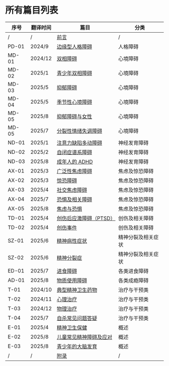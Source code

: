 # 所有篇目列表

| 序号 | 翻译时间 | 篇目 | 分类 |
|------|--------|-------------|-----------|
| / | / | [前言](/foreword.md) | / |
| PD-01 | 2024/9 | [边缘型人格障碍](/articles/BPD.md) | 人格障碍 |
| MD-01 | 2024/12 | [双相障碍](/articles/BD.md) | 心境障碍 |
| MD-02 | 2025/1 | [青少年双相障碍](/articles/BD-Teens.md) | 心境障碍 |
| MD-03 | 2025/5 | [抑郁障碍](/articles/Depression.md) | 心境障碍 |
| MD-04 | 2025/5 | [季节性心境障碍](/articles/SeasonalAD.md) | 心境障碍 |
| MD-05 | 2025/8 | [抑郁障碍与女性](/articles/WomenDepression.md) | 心境障碍
| MD-05 | 2025/7 | [分裂性情绪失调障碍](/articles/DMDD.md) | 心境障碍 |
| ND-01 | 2025/1 | [注意力缺陷多动障碍](/articles/ADHD.md) | 神经发育障碍 |
| ND-02 | 2025/2 | [自闭症谱系障碍](/articles/ASD.md) | 神经发育障碍 |
| ND-03 | 2025/8 | [成年人的 ADHD](/articles/AdultsADHD.md) | 神经发育障碍 |
| AX-01 | 2025/3 | [广泛性焦虑障碍](/articles/GAD.md) | 焦虑及惊恐障碍 |
| AX-02 | 2025/3 | [惊恐障碍](/articles/PanicDisorder.md) | 焦虑及惊恐障碍 |
| AX-03 | 2025/4 | [社交焦虑障碍](/articles/SAD.md) | 焦虑及惊恐障碍 |
| AX-04 | 2025/7 | [恐惧及相关障碍](/articles/Phobia.md) | 焦虑及惊恐障碍 |
| AX-05 | 2025/8 | [焦虑与恐惧](/articles/Stress.md) | 焦虑及惊恐障碍 |
| TD-01 | 2025/4 | [创伤后应激障碍（PTSD）](/articles/PTSD.md) | 创伤及相关障碍 |
| TD-02 | 2025/4 | [创伤事件](/articles/TraumaticEvents.md) | 创伤及相关障碍 |
| SZ-01 | 2025/6 | [精神病性症状](/articles/Psychosis.md) | 精神分裂及相关症状 |
| SZ-02 | 2025/6 | [精神分裂症](/articles/Schizophrenia.md) | 精神分裂及相关症状 |
| ED-01 | 2025/7 | [进食障碍](/articles/EatingDisorder.md) | 各类进食障碍 |
| AD-01 | 2025/8 | [物质使用障碍](/articles/SubstanceUD.md) | 各类成瘾障碍 |
| T-01 | 2024/10 | [典型精神卫生药物](/articles/Medications.md) | 治疗与干预类 |
| T-02 | 2024/11 | [心理治疗](/articles/Psychotherapies.md) | 治疗与干预类 |
| T-03 | 2024/12 | [物理治疗](/articles/BST.md) | 治疗与干预类 |
| T-04 | 2025/7 | [自杀常见问题答疑](/articles/SuicideFAQ.md) | 治疗与干预类 |
| E-01 | 2025/4 | [精神卫生保健](/articles/SelfCare.md) | 概述 |
| E-02 | 2025/8 | [儿童常见精神障碍及应对](/articles/Children.md) | 概述 |
| E-03 | 2025/8 | [青少年的大脑发育](/articles/TeenBrain.md) | 概述 |
| / | / | [附录](/appendix.md) | / |
